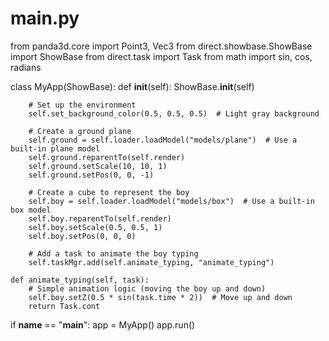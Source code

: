 # main.py

from panda3d.core import Point3, Vec3
from direct.showbase.ShowBase import ShowBase
from direct.task import Task
from math import sin, cos, radians

class MyApp(ShowBase):
    def __init__(self):
        ShowBase.__init__(self)

        # Set up the environment
        self.set_background_color(0.5, 0.5, 0.5)  # Light gray background

        # Create a ground plane
        self.ground = self.loader.loadModel("models/plane")  # Use a built-in plane model
        self.ground.reparentTo(self.render)
        self.ground.setScale(10, 10, 1)
        self.ground.setPos(0, 0, -1)

        # Create a cube to represent the boy
        self.boy = self.loader.loadModel("models/box")  # Use a built-in box model
        self.boy.reparentTo(self.render)
        self.boy.setScale(0.5, 0.5, 1)
        self.boy.setPos(0, 0, 0)

        # Add a task to animate the boy typing
        self.taskMgr.add(self.animate_typing, "animate_typing")

    def animate_typing(self, task):
        # Simple animation logic (moving the boy up and down)
        self.boy.setZ(0.5 * sin(task.time * 2))  # Move up and down
        return Task.cont

if __name__ == "__main__":
    app = MyApp()
    app.run()
